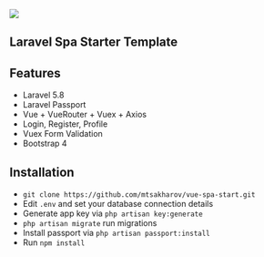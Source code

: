<p><img src="https://media.giphy.com/media/fVVbPBbJU21r6Qut8E/giphy.gif"></p>


## Laravel Spa Starter Template

## Features

- Laravel 5.8
- Laravel Passport
- Vue + VueRouter + Vuex + Axios
- Login, Register, Profile
- Vuex Form Validation
- Bootstrap 4

## Installation
- `git clone https://github.com/mtsakharov/vue-spa-start.git`
- Edit `.env` and set your database connection details
- Generate app key via `php artisan key:generate`
- `php artisan migrate` run migrations
- Install passport via `php artisan passport:install`
- Run `npm install`


